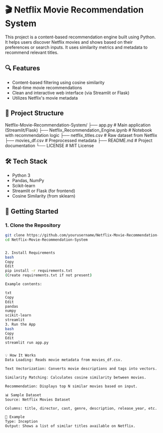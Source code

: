 
# 🎬 Netflix Movie Recommendation System

This project is a content-based recommendation engine built using Python. It helps users discover Netflix movies and shows based on their preferences or search inputs. It uses similarity metrics and metadata to recommend relevant titles.

## 🔍 Features

- Content-based filtering using cosine similarity
- Real-time movie recommendations
- Clean and interactive web interface (via Streamlit or Flask)
- Utilizes Netflix's movie metadata

## 📁 Project Structure

Netflix-Movie-Recommendation-System/
├── app.py # Main application (Streamlit/Flask)
├── Netflix_Recommendation_Engine.ipynb # Notebook with recommendation logic
├── netflix_titles.csv # Raw dataset from Netflix
├── movies_df.csv # Preprocessed metadata
├── README.md # Project documentation
└── LICENSE # MIT License



## 🛠️ Tech Stack

- Python 3
- Pandas, NumPy
- Scikit-learn
- Streamlit or Flask (for frontend)
- Cosine Similarity (from sklearn)

## 🚀 Getting Started

### 1. Clone the Repository

```bash
git clone https://github.com/yourusername/Netflix-Movie-Recommendation-System.git
cd Netflix-Movie-Recommendation-System


2. Install Requirements
bash
Copy
Edit
pip install -r requirements.txt
(Create requirements.txt if not present)

Example contents:

txt
Copy
Edit
pandas
numpy
scikit-learn
streamlit
3. Run the App
bash
Copy
Edit
streamlit run app.py


💡 How It Works
Data Loading: Reads movie metadata from movies_df.csv.

Text Vectorization: Converts movie descriptions and tags into vectors.

Similarity Matching: Calculates cosine similarity between movies.

Recommendation: Displays top N similar movies based on input.

📊 Sample Dataset
Source: Netflix Movies Dataset

Columns: title, director, cast, genre, description, release_year, etc.

🧪 Example
Type: Inception
Output: Shows a list of similar titles available on Netflix.
